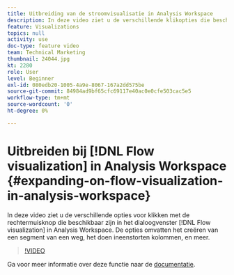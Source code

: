 ```yaml
---
title: Uitbreiding van de stroomvisualisatie in Analysis Workspace
description: In deze video ziet u de verschillende klikopties die beschikbaar zijn in de stroomvisualisatie in Analysis Workspace. De opties omvatten het creëren van een segment van een weg, het doen ineenstorten kolommen, en meer.
feature: Visualizations
topics: null
activity: use
doc-type: feature video
team: Technical Marketing
thumbnail: 24044.jpg
kt: 2280
role: User
level: Beginner
exl-id: 080edb20-1005-4a9e-8067-167a2dd575be
source-git-commit: 84984ad9bf65cfc69117e40ac0e0cfe503cac5e5
workflow-type: tm+mt
source-wordcount: '0'
ht-degree: 0%

---
```


# Uitbreiden bij [!DNL Flow visualization] in Analysis Workspace {#expanding-on-flow-visualization-in-analysis-workspace}

In deze video ziet u de verschillende opties voor klikken met de rechtermuisknop die beschikbaar zijn in het dialoogvenster [!DNL Flow visualization] in Analysis Workspace. De opties omvatten het creëren van een segment van een weg, het doen ineenstorten kolommen, en meer.

>[!VIDEO](https://video.tv.adobe.com/v/24044/?quality=12&learn=on)

Ga voor meer informatie over deze functie naar de [documentatie](https://experienceleague.adobe.com/docs/analytics/analyze/analysis-workspace/visualizations/flow/flow.html?lang=en#analysis-workspace).

